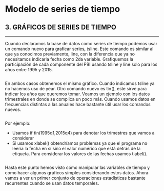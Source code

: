 # Modelo de series de tiempo

## 3.  GRÁFICOS DE SERIES DE TIEMPO
---------------------------------

Cuando declaramos la base de datos como series de tiempo podemos usar un comando nuevo para graficar series, tsline. Este comando es similar al que ya conocimos previamente, line, con la diferencia que ya no necesitamos indicarla fecha como 2da variable. Grafiquemos la participación de cada componente del PBI usando tsline y line solo para los años entre 1995 y 2015.

```
```

En ambos casos obtenemos el mismo gráfico. Cuando indicamos tsline ya no hacemos uso de year. Otro comando nuevo es tin(), este sirve para indicar los años que queremos tomar. Veamos un ejemplo con los datos trimestrales en donde se complica un poco más.
Cuando usamos datos en frecuencias distintas a las anuales hace bastante útil usar los comandos nuevos.

```
```

Por ejemplo:
- Usamos if tin(1995q1,2015q4) para denotar los trimestres que vamos a considerar 
- Si usamos xlabel() obtendríamos problemas ya que el programa no leería la fecha en sí sino el valor numérico que está detrás de la etiqueta. Para considerar los valores de las fechas usamos tlabel().

![]()

Hasta este punto hemos visto cómo manipular las variables de tiempo y como hacer algunos gráficos simples considerando estos datos. Ahora vamos a ver un primer conjunto de operaciones estadísticas bastante recurrentes cuando se usan datos temporales.